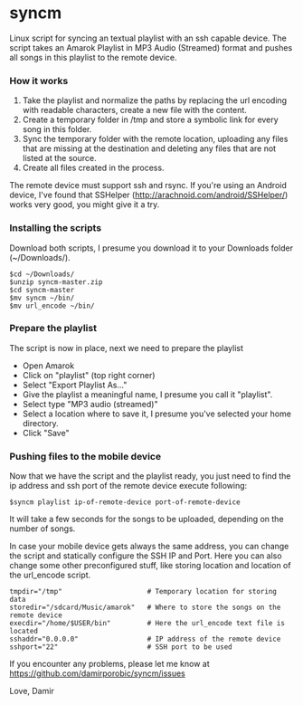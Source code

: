# syncm
Linux script for syncing an textual playlist with an ssh capable device. The script takes an Amarok Playlist in MP3 Audio (Streamed) 
format and pushes all songs in this playlist to the remote device. 

### How it works
1. Take the playlist and normalize the paths by replacing the url encoding with readable characters, create a new file with the
   content.
2. Create a temporary folder in /tmp and store a symbolic link for every song in this folder.
3. Sync the temporary folder with the remote location, uploading any files that are missing at the destination and deleting any 
   files that are not listed at the source.
4. Create all files created in the process.

The remote device must support ssh and rsync. If you're using an Android device, I've found that SSHelper 
(http://arachnoid.com/android/SSHelper/) works very good, you might give it a try.

### Installing the scripts
Download both scripts, I presume you download it to your Downloads folder (~/Downloads/).  
```
$cd ~/Downloads/  
$unzip syncm-master.zip  
$cd syncm-master  
$mv syncm ~/bin/  
$mv url_encode ~/bin/
```
   
### Prepare the playlist
The script is now in place, next we need to prepare the playlist
   - Open Amarok
   - Click on "playlist" (top right corner)
   - Select "Export Playlist As..."
   - Give the playlist a meaningful name, I presume you call it "playlist".
   - Select type "MP3 audio (streamed)"
   - Select a location where to save it, I presume you've selected your home directory.
   - Click "Save"

### Pushing files to the mobile device
Now that we have the script and the playlist ready, you just need to find the ip address and ssh port of the remote device execute following:  
```
$syncm playlist ip-of-remote-device port-of-remote-device
```
It will take a few seconds for the songs to be uploaded, depending on the number of songs.

In case your mobile device gets always the same address, you can change the script and statically configure the SSH IP and Port. Here you can also change some other preconfigured stuff, like storing location and location of the url_encode script.
```
tmpdir="/tmp"                     # Temporary location for storing data         
storedir="/sdcard/Music/amarok"   # Where to store the songs on the remote device
execdir="/home/$USER/bin"         # Here the url_encode text file is located
sshaddr="0.0.0.0"                 # IP address of the remote device
sshport="22"                      # SSH port to be used
```

If you encounter any problems, please let me know at https://github.com/damirporobic/syncm/issues

Love, Damir



